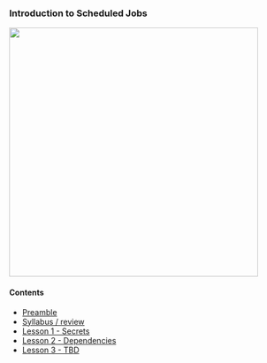 ### Introduction to Scheduled Jobs
<img src="https://lh3.googleusercontent.com/pw/AM-JKLXmoxAtz-ah_jVdB5FddRXWPR2FAkgW6u6G02DdbOGk7pNH-HECiaC3PFMlrfZVb7YBBrt7Q5rCfFVEpkW5FYOavPsjHWBs3S1nTWdDgszJwVZIDoI7DcCaLBKqlu-p8PS_qkl1OhyG43LrklGGcdazKA=w1168-h569-no?authuser=0" width="450px">
<br>

#### Contents

* [Preamble](#/preamble.md)
* [Syllabus / review](#/syllabus.md)
* [Lesson 1 - Secrets](#/secrets-part1.md)
* [Lesson 2 - Dependencies](#/dependencies-part1.md)
* [Lesson 3 - TBD]()

